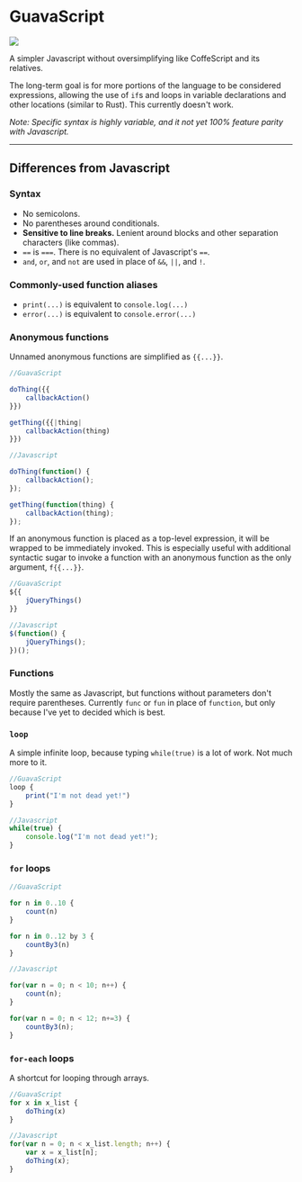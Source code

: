 # GuavaScript

![](http://i.imgur.com/gdOy8ad.png)

A simpler Javascript without oversimplifying like CoffeScript and its relatives.

The long-term goal is for more portions of the language to be considered expressions, allowing the use of `if`s and loops in variable declarations and other locations (similar to Rust). This currently doesn't work.

*Note: Specific syntax is highly variable, and it not yet 100% feature parity with Javascript.*

---

## Differences from Javascript

### Syntax

* No semicolons.
* No parentheses around conditionals.
* **Sensitive to line breaks.** Lenient around blocks and other separation characters (like commas).
* `==` is `===`. There is no equivalent of Javascript's `==`.
* `and`, `or`, and `not` are used in place of `&&`, `||`, and `!`.

### Commonly-used function aliases

* `print(...)` is equivalent to `console.log(...)`
* `error(...)` is equivalent to `console.error(...)`

### Anonymous functions

Unnamed anonymous functions are simplified as `{{...}}`.

```javascript
//GuavaScript

doThing({{
    callbackAction()
}})

getThing({{|thing|
    callbackAction(thing)
}})
```

```javascript
//Javascript

doThing(function() {
    callbackAction();
});

getThing(function(thing) {
    callbackAction(thing);
});
```

If an anonymous function is placed as a top-level expression, it will be wrapped to be immediately invoked.
This is especially useful with additional syntactic sugar to invoke a function with an anonymous function as the only argument, `f{{...}}`.

```javascript
//GuavaScript
${{
    jQueryThings()
}}
```

```javascript
//Javascript
$(function() {
    jQueryThings();
})();
```

### Functions

Mostly the same as Javascript, but functions without parameters don't require parentheses.
Currently `func` or `fun` in place of `function`, but only because I've yet to decided which is best.

### `loop`

A simple infinite loop, because typing `while(true)` is a lot of work. Not much more to it.

```javascript
//GuavaScript
loop {
    print("I'm not dead yet!")
}
```

```javascript
//Javascript
while(true) {
    console.log("I'm not dead yet!");
}
```

### `for` loops

```javascript
//GuavaScript

for n in 0..10 {
    count(n)
}

for n in 0..12 by 3 {
    countBy3(n)
}
```

```javascript
//Javascript

for(var n = 0; n < 10; n++) {
    count(n);
}

for(var n = 0; n < 12; n+=3) {
    countBy3(n);
}
```

### `for-each` loops

A shortcut for looping through arrays.

```javascript
//GuavaScript
for x in x_list {
    doThing(x)
}
```

```javascript
//Javascript
for(var n = 0; n < x_list.length; n++) {
    var x = x_list[n];
    doThing(x);
}
```

